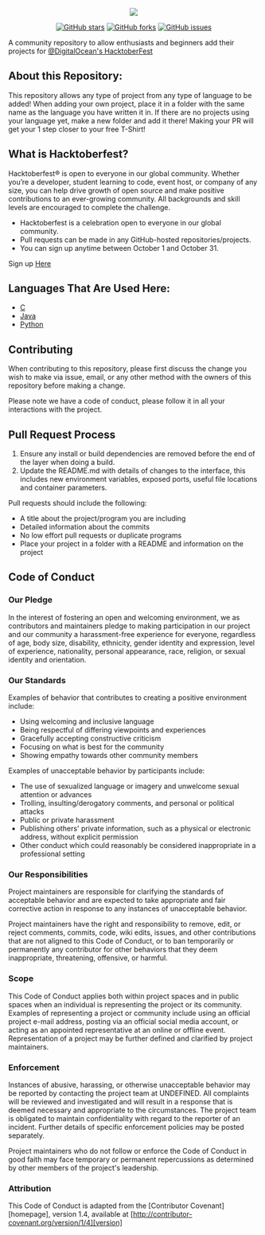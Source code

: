 
<p align="center">
<img src="https://hacktoberfest.digitalocean.com/assets/HF-full-logo-b05d5eb32b3f3ecc9b2240526104cf4da3187b8b61963dd9042fdc2536e4a76c.svg">
</p>

<p align="center">
    <a href="https://github.com/shivangdubey/HacktoberFest2020/stargazers"><img alt="GitHub stars" src="https://img.shields.io/github/stars/shivangdubey/HacktoberFest2020"></a>
    <a href="https://github.com/shivangdubey/HacktoberFest2020/network"><img alt="GitHub forks" src="https://img.shields.io/github/forks/shivangdubey/HacktoberFest2020"></a>
    <a href="https://github.com/shivangdubey/HacktoberFest2020/issues"><img alt="GitHub issues" src="https://img.shields.io/github/issues/shivangdubey/HacktoberFest2020"></a>
</p>

A community repository to allow enthusiasts and beginners add their projects for [@DigitalOcean's HacktoberFest](https://hacktoberfest.digitalocean.com)

## About this Repository:

This repository allows any type of project from any type of language to be added! When adding your own project, place it in a folder with the same name as the language you have written it in. If there are no projects using your language yet, make a new folder and add it there! Making your PR will get your 1 step closer to your free T-Shirt!

## What is Hacktoberfest?

 Hacktoberfest® is open to everyone in our global community. Whether you’re a developer, student learning to code, event host, or company of any size, you can help drive growth of open source and make positive contributions to an ever-growing community. All backgrounds and skill levels are encouraged to complete the challenge.

- Hacktoberfest is a celebration open to everyone in our global community.
- Pull requests can be made in any GitHub-hosted repositories/projects.
- You can sign up anytime between October 1 and October 31.

Sign up [Here](https://hacktoberfest.digitalocean.com)

## Languages That Are Used Here:

- [C](https://github.com/shivangdubey/HacktoberFest2020/tree/master/c)
- [Java](https://github.com/shivangdubey/HacktoberFest2020/tree/master/java)
- [Python](https://github.com/shivangdubey/HacktoberFest2020/tree/master/python)

## Contributing

When contributing to this repository, please first discuss the change you wish to make via issue,
email, or any other method with the owners of this repository before making a change. 

Please note we have a code of conduct, please follow it in all your interactions with the project.

## Pull Request Process

1. Ensure any install or build dependencies are removed before the end of the layer when doing a 
   build.
2. Update the README.md with details of changes to the interface, this includes new environment 
   variables, exposed ports, useful file locations and container parameters.

Pull requests should include the following:

- A title about the project/program you are including
- Detailed information about the commits
- No low effort pull requests or duplicate programs
- Place your project in a folder with a README and information on the project

## Code of Conduct

### Our Pledge

In the interest of fostering an open and welcoming environment, we as
contributors and maintainers pledge to making participation in our project and
our community a harassment-free experience for everyone, regardless of age, body
size, disability, ethnicity, gender identity and expression, level of experience,
nationality, personal appearance, race, religion, or sexual identity and
orientation.

### Our Standards

Examples of behavior that contributes to creating a positive environment
include:

* Using welcoming and inclusive language
* Being respectful of differing viewpoints and experiences
* Gracefully accepting constructive criticism
* Focusing on what is best for the community
* Showing empathy towards other community members

Examples of unacceptable behavior by participants include:

* The use of sexualized language or imagery and unwelcome sexual attention or
advances
* Trolling, insulting/derogatory comments, and personal or political attacks
* Public or private harassment
* Publishing others' private information, such as a physical or electronic
  address, without explicit permission
* Other conduct which could reasonably be considered inappropriate in a
  professional setting

### Our Responsibilities

Project maintainers are responsible for clarifying the standards of acceptable
behavior and are expected to take appropriate and fair corrective action in
response to any instances of unacceptable behavior.

Project maintainers have the right and responsibility to remove, edit, or
reject comments, commits, code, wiki edits, issues, and other contributions
that are not aligned to this Code of Conduct, or to ban temporarily or
permanently any contributor for other behaviors that they deem inappropriate,
threatening, offensive, or harmful.

### Scope

This Code of Conduct applies both within project spaces and in public spaces
when an individual is representing the project or its community. Examples of
representing a project or community include using an official project e-mail
address, posting via an official social media account, or acting as an appointed
representative at an online or offline event. Representation of a project may be
further defined and clarified by project maintainers.

### Enforcement

Instances of abusive, harassing, or otherwise unacceptable behavior may be
reported by contacting the project team at UNDEFINED. All
complaints will be reviewed and investigated and will result in a response that
is deemed necessary and appropriate to the circumstances. The project team is
obligated to maintain confidentiality with regard to the reporter of an incident.
Further details of specific enforcement policies may be posted separately.

Project maintainers who do not follow or enforce the Code of Conduct in good
faith may face temporary or permanent repercussions as determined by other
members of the project's leadership.

### Attribution

This Code of Conduct is adapted from the [Contributor Covenant][homepage], version 1.4,
available at [http://contributor-covenant.org/version/1/4][version]
